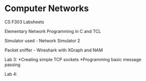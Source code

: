 # Computer Networks

CS F303 Labsheets

Elementary Network Programming in C and TCL

Simulator used - Network Simulator 2

Packet sniffer - Wireshark with XGraph and NAM

Lab 3: 
*Creating simple TCP sockets
*Programming basic message passing

Lab 4: 

